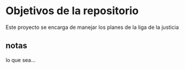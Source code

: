 # Objetivos de la repositorio

Este proyecto se encarga de manejar los planes de la liga de la justicia

## notas

lo que sea...
